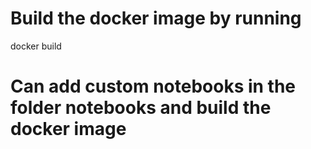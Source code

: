 # Build the docker image by running
docker build

# Can add custom notebooks in the folder notebooks and build the docker image
